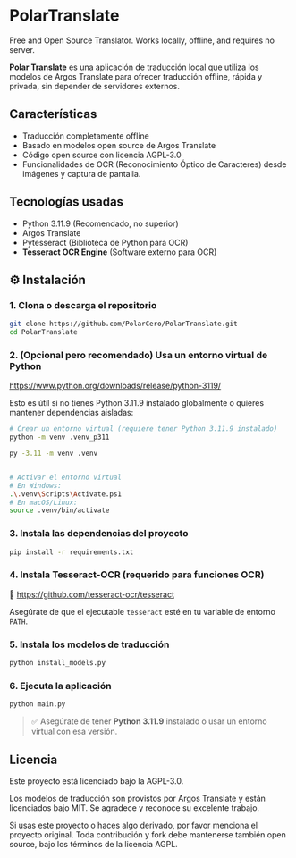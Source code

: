 # PolarTranslate
Free and Open Source Translator. Works locally, offline, and requires no server.


**Polar Translate** es una aplicación de traducción local que utiliza los modelos de Argos Translate para ofrecer traducción offline, rápida y privada, sin depender de servidores externos.

## Características

- Traducción completamente offline
- Basado en modelos open source de Argos Translate
- Código open source con licencia AGPL-3.0
- Funcionalidades de OCR (Reconocimiento Óptico de Caracteres) desde imágenes y captura de pantalla.

## Tecnologías usadas

- Python 3.11.9 (Recomendado, no superior)
- Argos Translate
- Pytesseract (Biblioteca de Python para OCR)
- **Tesseract OCR Engine** (Software externo para OCR)

## ⚙️ Instalación

### 1. Clona o descarga el repositorio

```bash
git clone https://github.com/PolarCero/PolarTranslate.git
cd PolarTranslate
```

### 2. (Opcional pero recomendado) Usa un entorno virtual de Python

https://www.python.org/downloads/release/python-3119/

Esto es útil si no tienes Python 3.11.9 instalado globalmente o quieres mantener dependencias aisladas:

```bash
# Crear un entorno virtual (requiere tener Python 3.11.9 instalado)
python -m venv .venv_p311

py -3.11 -m venv .venv


# Activar el entorno virtual
# En Windows:
.\.venv\Scripts\Activate.ps1
# En macOS/Linux:
source .venv/bin/activate
```

### 3. Instala las dependencias del proyecto

```bash
pip install -r requirements.txt
```

### 4. Instala Tesseract-OCR (requerido para funciones OCR)

🔗 https://github.com/tesseract-ocr/tesseract

Asegúrate de que el ejecutable `tesseract` esté en tu variable de entorno `PATH`.

### 5. Instala los modelos de traducción

```bash
python install_models.py
```

### 6. Ejecuta la aplicación

```bash
python main.py
```

> ✅ Asegúrate de tener **Python 3.11.9** instalado o usar un entorno virtual con esa versión.


## Licencia
Este proyecto está licenciado bajo la AGPL-3.0.

Los modelos de traducción son provistos por Argos Translate y están licenciados bajo MIT. Se agradece y reconoce su excelente trabajo.

Si usas este proyecto o haces algo derivado, por favor menciona el proyecto original. Toda contribución y fork debe mantenerse también open source, bajo los términos de la licencia AGPL.
